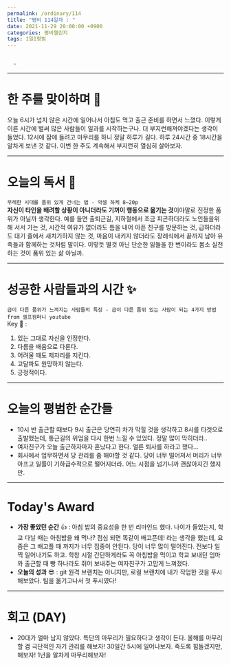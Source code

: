 ```yaml
---
permalink: /ordinary/114
title: "평비 114일차 : "
date: 2021-11-29 20:00:00 +0900
categories: 평비챌린지
tags: 1일1평범
---
```

```

  - 
```

---
# 한 주를 맞이하며 🤗
오늘 6시가 넘지 않은 시간에 일어나서 아침도 먹고 출근 준비를 하면서 느꼈다. 이렇게 이른 시간에 벌써 많은 사람들이 일과를 시작하는구나. 더 부지런해져야겠다는 생각이 들었다. 12시에 잠에 들려고 마무리를 하니 정말 하루가 길다. 하루 24시간 중 18시간을 알차게 보낸 것 같다. 이번 한 주도 계속해서 부지런히 열심히 살아보자.

---
# 오늘의 독서 📕
`무례한 시대를 품위 있게 건너는 법 - 악셀 하케 8~20p`  
**자신이 타인을 배려할 상황이 아니더라도 기꺼이 행동으로 옮기는 것**이야말로 진정한 품위가 아닐까 생각한다. 예를 들면 출퇴근길, 지하철에서 조금 피곤하더라도 노인들을위해 서서 가는 것, 시간적 여유가 없더라도 틈을 내어 아픈 친구를 방문하는 것, 급하더라도 대기 줄에서 새치기하지 않는 것, 마음이 내키지 않더라도 장례식에서 끝까지 남아 유족들과 함께하는 것처럼 말이다. 이렇듯 별것 아닌 단순한 잃들을 한 번이라도 몸소 실천하는 것이 품위 있는 삶 아닐까.

---
# 성공한 사람들과의 시간 ✨
`급이 다른 품위가 느껴지는 사람들의 특징 - 급이 다른 품위 있는 사람이 되는 4가지 방법 from 셀프컴퍼니 youtube`  
Key 🔑 :
1. 있는 그대로 자신을 인정한다.
2. 다름을 배움으로 다룬다.
3. 어려울 때도 제자리를 지킨다.
4. 고달파도 원망하지 않는다.
5. 긍정적이다.

---
# 오늘의 평범한 순간들
- 10시 반 출근할 때보다 9시 출근은 당연히 차가 막힐 것을 생각하고 8시를 타겟으로 출발했는데, 통근길의 위엄을 다시 한번 느낄 수 있었다. 정말 많이 막히더라..
- 여자친구가 오늘 출근하자마자 혼났다고 한다. 얼른 퇴사를 하라고 했다...
- 회사에서 업무하면서 당 관리를 좀 해야할 것 같다. 당이 너무 떨어져서 머리가 너무 아프고 일률이 기하급수적으로 떨어지더라. 어느 시점을 넘기니까 괜찮아지긴 했지만.

---
# Today's Award
- **가장 좋았던 순간** 👍 : 아침 밥의 중요성을 한 번 리마인드 했다. 나이가 들었는지, 학교 다닐 때는 아침밥을 왜 먹나? 점심 되면 똑같이 배고픈데! 라는 생각을 했는데, 요즘은 그 배고플 때 까지가 너무 집중이 안된다. 당이 너무 많이 떨어진다. 전보다 일찍 일어나기도 하고. 학창 시절 간단하게라도 꼭 아침밥을 먹이고 학교 보내던 엄마와 출근할 때 빵 하나라도 쥐어 보내주는 여자친구가 고맙게 느껴졌다.
- **오늘의 성과** 😎 : git 원격 브랜치는 아니지만, 로컬 브랜치에 내가 작업한 것을 푸시해보았다. 팀을 옮기고나서 첫 푸시였다!

---
# 회고 (DAY)
- 20대가 얼마 남지 않았다. 특단의 마무리가 필요하다고 생각이 든다. 올해를 마무리할 겸 극단적인 자기 관리를 해보자! 30일간 5시에 일어나보자. 죽도록 힘들겠지만, 해보자! 1년을 알차게 마무리해보자!